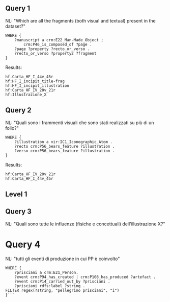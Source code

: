 ## Query 1 

NL: "Which are all the fragments (both visual and textual) present in the dataset?"

```SELECT DISTINCT ?fragment
WHERE {
    ?manuscript a crm:E22_Man-Made_Object ;
        crm:P46_is_composed_of ?page . 
    ?page ?property ?recto_or_verso .
    ?recto_or_verso ?property2 ?fragment 
} 
```

Results: 

```hf:Carta_HF_I_12v_13r
hf.Carta_HF_I_44v_45r
hf:HF_I_incipit_title-frag
hf:HF_I_incipit_illustration
hf:Carta_HF_IV_20v_21r
hf:Illustrazione_X
```

## Query 2 

NL: "Quali sono i frammenti visuali che sono stati realizzati su più di un folio?"

``` SELECT DISTINCT ?illustration
WHERE {
    ?illustration a vir:IC1_Iconographic_Atom . 
    ?recto crm:P56_bears_feature ?illustration . 
    ?verso crm:P56_bears_feature ?illustration .    
}
```

Results: 

```hf:Carta_HF_I_12v_13r
hf:Carta_HF_IV_20v_21r
hf:Carta_HF_I_44v_45r
```

## Level 1

## Query 3 

NL: "Quali sono tutte le influenze (fisiche e concettuali) dell'illustrazione X?"

# Query 4 

NL: "tutti gli eventi di produzione in cui PP è coinvolto"

``` SELECT ?event ?artefact 
WHERE {
    ?prisciani a crm:E21_Person. 
    ?event crm:P94_has_created | crm:P108_has_produced ?artefact .  
    ?event crm:P14_carried_out_by ?prisciani . 
    ?prisciani rdfs:label ?string .  
FILTER regex(?string, "pellegrino prisciani", "i")
}``` 
